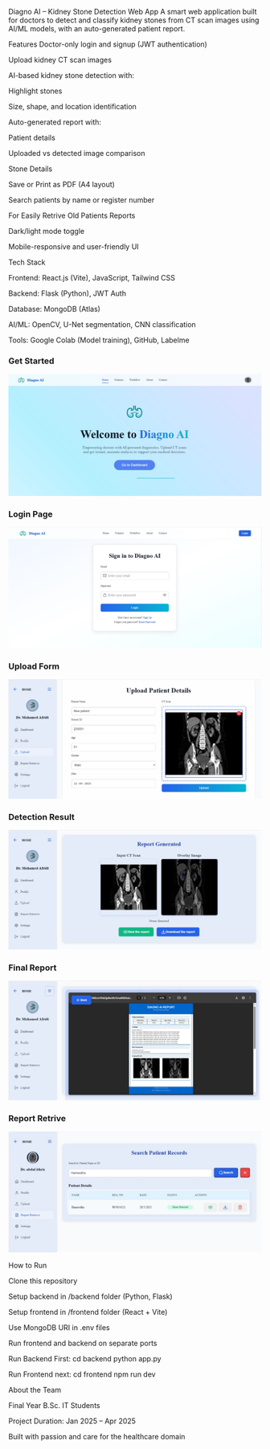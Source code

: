 Diagno AI – Kidney Stone Detection Web App
A smart web application built for doctors to detect and classify kidney stones from CT scan images using AI/ML models, with an auto-generated patient report.

Features
Doctor-only login and signup (JWT authentication)

Upload kidney CT scan images

AI-based kidney stone detection with:

Highlight stones

Size, shape, and location identification


Auto-generated report with:

Patient details

Uploaded vs detected image comparison

Stone Details

Save or Print as PDF (A4 layout)

Search patients by name or register number

For Easily Retrive Old Patients Reports

Dark/light mode toggle

Mobile-responsive and user-friendly UI



Tech Stack

Frontend: React.js (Vite), JavaScript, Tailwind CSS

Backend: Flask (Python), JWT Auth

Database: MongoDB (Atlas)

AI/ML: OpenCV, U-Net segmentation, CNN classification

Tools: Google Colab (Model training), GitHub, Labelme



### Get Started
![Get started](https://github.com/diagnoAI/Diagno-AI-real/blob/9dd46da2250fd165c675842bf9d59c66cb653278/assets/HomePage.png.jpg)

### Login Page
![Login Page](https://github.com/diagnoAI/Diagno-AI-real/blob/9dd46da2250fd165c675842bf9d59c66cb653278/assets/Login.png.jpg)

### Upload Form
![Upload Form](https://github.com/diagnoAI/Diagno-AI-real/blob/9dd46da2250fd165c675842bf9d59c66cb653278/assets/Upload.jpg)

### Detection Result
![Detection Result](https://github.com/diagnoAI/Diagno-AI-real/blob/9dd46da2250fd165c675842bf9d59c66cb653278/assets/display.jpg)

### Final Report
![Final Report](https://github.com/diagnoAI/Diagno-AI-real/blob/9dd46da2250fd165c675842bf9d59c66cb653278/assets/report.jpg)

### Report Retrive
![Report Retrive](https://github.com/diagnoAI/Diagno-AI-real/blob/9dd46da2250fd165c675842bf9d59c66cb653278/assets/ReportRetrive.png.jpg)




How to Run

Clone this repository

Setup backend in /backend folder (Python, Flask)
  
Setup frontend in /frontend folder (React + Vite)

Use MongoDB URI in .env files

Run frontend and backend on separate ports

Run Backend First:
  cd backend
  python app.py

Run Frontend next:
  cd frontend
  npm run dev




About the Team

Final Year B.Sc. IT Students

Project Duration: Jan 2025 – Apr 2025

Built with passion and care for the healthcare domain